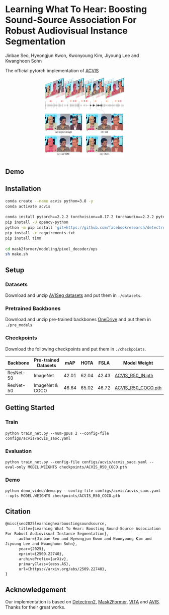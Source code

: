# Learning What To Hear: Boosting Sound-Source Association For Robust Audiovisual Instance Segmentation

Jinbae Seo, Hyeongjun Kwon, Kwonyoung Kim, Jiyoung Lee and Kwanghoon Sohn

The official pytorch implementation of [ACVIS](https://arxiv.org/abs/2509.22740)

<div align='center'>
<img src="./assets/fig1.png" class="interpolation-image" alt="radar." height="50%" width="50%" />
</div>

## Demo

## Installation

```bash
conda create --name acvis python=3.8 -y
conda activate acvis

conda install pytorch==2.2.2 torchvision==0.17.2 torchaudio==2.2.2 pytorch-cuda=12.1 -c pytorch -c nvidia -y
pip install -U opencv-python
python -m pip install 'git+https://github.com/facebookresearch/detectron2.git'
pip install -r requirements.txt
pip install timm

cd mask2former/modeling/pixel_decoder/ops
sh make.sh
```

## Setup

### Datasets

Download and unzip [AVISeg datasets](https://ruohaoguo.github.io/avis/) and put them in `./datasets`.

### Pretrained Backbones

Download and unzip pre-trained backbones [OneDrive](https://1drv.ms/u/c/3c9af704fb61931d/ETDDliQ8zZFGmYxlLVPyi3sBis_fdjX0w8mJhyQnYVSdXA?e=Wt7pUb) and put them in `./pre_models`.

### Checkpoints

Download the following checkpoints and put them in `./checkpoints`.

| Backbone | Pre-trained Datasets | mAP | HOTA | FSLA | Model Weight |
| --- | --- | --- | --- | --- | --- |
| ResNet-50 | ImageNet | 42.01 | 62.04 | 42.43 | [ACVIS_R50_IN.pth](https://drive.google.com/file/d/1CpnXnMAFuoiQe1C-xWz4BHFXsuL3nFrh/view?usp=sharing) |
| ResNet-50 | ImageNet & COCO | 46.64 | 65.02 | 46.72 | [ACVIS_R50_COCO.pth](https://drive.google.com/file/d/1TXZg2nDtRyhAJijnG8SXv4aqyNlcl_nc/view?usp=sharing) |

## Getting Started

### Train

```
python train_net.py --num-gpus 2 --config-file configs/acvis/acvis_saoc.yaml
```

### Evaluation

```
python train_net.py --config-file configs/acvis/acvis_saoc.yaml --eval-only MODEL.WEIGHTS checkpoints/ACVIS_R50_COCO.pth
```

### Demo

```
python demo_video/demo.py --config-file configs/acvis/acvis_saoc.yaml --opts MODEL.WEIGHTS checkpoints/ACVIS_R50_COCO.pth
```

## Citation

```
@misc{seo2025learninghearboostingsoundsource,
      title={Learning What To Hear: Boosting Sound-Source Association For Robust Audiovisual Instance Segmentation}, 
      author={Jinbae Seo and Hyeongjun Kwon and Kwonyoung Kim and Jiyoung Lee and Kwanghoon Sohn},
      year={2025},
      eprint={2509.22740},
      archivePrefix={arXiv},
      primaryClass={eess.AS},
      url={https://arxiv.org/abs/2509.22740}, 
}
```

## Acknowledgement

Our implementation is based on [Detectron2](https://github.com/facebookresearch/detectron2), [Mask2Former](https://github.com/facebookresearch/MaskFormer), [VITA](https://github.com/sukjunhwang/VITA) and [AVIS](https://github.com/ruohaoguo/avis). Thanks for their great works.

